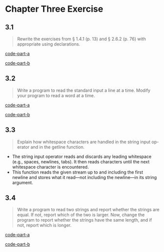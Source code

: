 # Chapter Three Exercise

## 3.1

> Rewrite the exercises from § 1.4.1 (p. 13) and § 2.6.2 (p. 76) with appropriate using declarations.

[code-part-a](./exercise3_1a.cpp)

[code-part-b](./exercise3_1b.cpp)

## 3.2

> Write a program to read the standard input a line at a time. Modify your program to read a word at a time.

[code-part-a](./exercise3_2a.cpp)

[code-part-b](./exercise3_2b.cpp)

## 3.3

> Explain how whitespace characters are handled in the string input op- erator and in the getline function.

- The string input operator reads and discards any leading whitespace (e.g., spaces, newlines, tabs). It then reads characters until the next whitespace character is encountered.
- This function reads the given stream up to and including the first newline and stores what it read—not including the newline—in its string argument.

## 3.4

> Write a program to read two strings and report whether the strings are equal. If not, report which of the two is larger. Now, change the program to report whether the strings have the same length, and if not, report which is longer.

[code-part-a](./exercise3_4a.cpp)

[code-part-b](./exercise3_4b.cpp)

